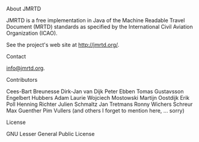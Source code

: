 About JMRTD

JMRTD is a free implementation in Java of the Machine
Readable Travel Document (MRTD) standards as specified
by the International Civil Aviation Organization (ICAO).

See the project's web site at http://jmrtd.org/.

Contact

info@jmrtd.org.

Contributors

Cees-Bart Breunesse
Dirk-Jan van Dijk
Peter Ebben
Tomas Gustavsson
Engelbert Hubbers
Adam Laurie
Wojciech Mostowski
Martijn Oostdijk
Erik Poll
Henning Richter
Julien Schmaltz
Jan Tretmans
Ronny Wichers Schreur
Max Guenther
Pim Vullers
(and others I forget to mention here, ... sorry)


License

GNU Lesser General Public License